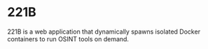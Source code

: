 # 221B
221B is a web application that dynamically spawns isolated Docker containers to run OSINT tools on demand.
